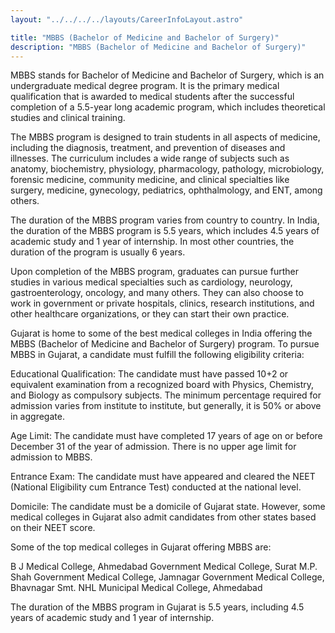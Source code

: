```yaml
---
layout: "../../../../layouts/CareerInfoLayout.astro"

title: "MBBS (Bachelor of Medicine and Bachelor of Surgery)"
description: "MBBS (Bachelor of Medicine and Bachelor of Surgery)"
---
```


MBBS stands for Bachelor of Medicine and Bachelor of Surgery, which is an undergraduate medical degree program. It is the primary medical qualification that is awarded to medical students after the successful completion of a 5.5-year long academic program, which includes theoretical studies and clinical training.

The MBBS program is designed to train students in all aspects of medicine, including the diagnosis, treatment, and prevention of diseases and illnesses. The curriculum includes a wide range of subjects such as anatomy, biochemistry, physiology, pharmacology, pathology, microbiology, forensic medicine, community medicine, and clinical specialties like surgery, medicine, gynecology, pediatrics, ophthalmology, and ENT, among others.

The duration of the MBBS program varies from country to country. In India, the duration of the MBBS program is 5.5 years, which includes 4.5 years of academic study and 1 year of internship. In most other countries, the duration of the program is usually 6 years.

Upon completion of the MBBS program, graduates can pursue further studies in various medical specialties such as cardiology, neurology, gastroenterology, oncology, and many others. They can also choose to work in government or private hospitals, clinics, research institutions, and other healthcare organizations, or they can start their own practice.

Gujarat is home to some of the best medical colleges in India offering the MBBS (Bachelor of Medicine and Bachelor of Surgery) program. To pursue MBBS in Gujarat, a candidate must fulfill the following eligibility criteria:

Educational Qualification: The candidate must have passed 10+2 or equivalent examination from a recognized board with Physics, Chemistry, and Biology as compulsory subjects. The minimum percentage required for admission varies from institute to institute, but generally, it is 50% or above in aggregate.

Age Limit: The candidate must have completed 17 years of age on or before December 31 of the year of admission. There is no upper age limit for admission to MBBS.

Entrance Exam: The candidate must have appeared and cleared the NEET (National Eligibility cum Entrance Test) conducted at the national level.

Domicile: The candidate must be a domicile of Gujarat state. However, some medical colleges in Gujarat also admit candidates from other states based on their NEET score.

Some of the top medical colleges in Gujarat offering MBBS are:

B J Medical College, Ahmedabad
Government Medical College, Surat
M.P. Shah Government Medical College, Jamnagar
Government Medical College, Bhavnagar
Smt. NHL Municipal Medical College, Ahmedabad

The duration of the MBBS program in Gujarat is 5.5 years, including 4.5 years of academic study and 1 year of internship.
